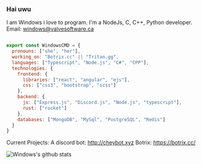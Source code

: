 ### Hai uwu 
<!--
**WindowsCmd/Windowscmd** is a ✨ _special_ ✨ repository because its `README.md` (this file) appears on your GitHub profile.

Here are some ideas to get you started:

- 🔭 I’m currently working on ...
- 🌱 I’m currently learning ...
- 👯 I’m looking to collaborate on ...
- 🤔 I’m looking for help with ...
- 💬 Ask me about ...
- 📫 How to reach me: ...
- 😄 Pronouns: ...
- ⚡ Fun fact: ...
-->

I am Windows i love to program. I'm a NodeJs, C, C++, Python developer. Email: windows@valvesoftware.ca

```js

export const WindowsCMD = {
  pronouns: ["she", "her"],
  working_on: "Botrix.cc" || "Tritan.gg",
  languages: ["Typescript", "Node.js", "C#", "CPP"],
  technologies: {
    frontend: {
      libraries: ["react", "angular", "ejs"],
      css: ["css3", "bootstrap", "scss"]
    },
    backend: {
      js: ["Express.js", "Discord.js", "Node.js", "typescript"],
      rust: ["rocket"]
    },
    databases: ["MongoDB", "MySql", "PostgreSQL", "Redis"]
  }
}
```

Current Projects: 
A discord bot: http://cheybot.xyz
Botrix: https://botrix.cc/


![Windows's github stats](https://github-readme-stats.vercel.app/api?username=windowscmd&show_icons=true&theme=synthwave&count_private=true)
